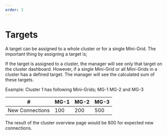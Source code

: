```yaml
---
order: 3
---
```


# Targets

A target can be assigned to a whole cluster or for a single Mini-Grid.
The important thing by assigning a target is;

If the target is assigned to a cluster, the manager will see only that
target on the cluster dashboard. However, if a single Mini-Grid or all
Mini-Grids in a cluster has a defined target. The manager will see the
calculated sum of these targets.

Example: Cluster 1 has following Mini-Grids; MG-1 MG-2 and MG-3

| #               | MG-1 | MG-2 | MG-3 |
| --------------- | ---- | ---- | ---- |
| New Connections | 100  | 200  | 500  |

The result of the cluster overview page would be 800 for expected new
connections.
